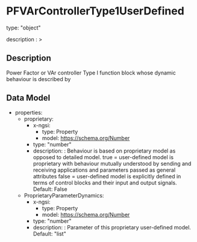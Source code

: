 # PFVArControllerType1UserDefined
type: "object"
description : >
## Description
Power Factor or VAr controller Type I function block whose dynamic behaviour is described by

## Data Model
  - properties:
    - proprietary:
      - x-ngsi:
        - type: Property
        - model: https://schema.org/Number
      - type: "number"
      - description: : Behaviour is based on proprietary model as opposed to detailed model. true = user-defined model is proprietary with behaviour mutually understood by sending and receiving applications and parameters passed as general attributes false = user-defined model is explicitly defined in terms of control blocks and their input and output signals. Default: False
    - ProprietaryParameterDynamics:
      - x-ngsi:
        - type: Property
        - model: https://schema.org/Number
      - type: "number"
      - description: : Parameter of this proprietary user-defined model. Default: "list"
